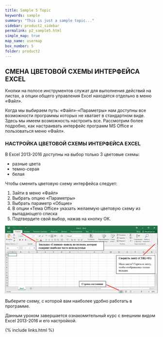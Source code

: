 ```yaml
---
title: Sample 5 Topic
keywords: sample
summary: "This is just a sample topic..."
sidebar: product2_sidebar
permalink: p2_sample5.html
simple_map: true
map_name: usermap
box_number: 5
folder: product2
---
```


## СМЕНА ЦВЕТОВОЙ СХЕМЫ ИНТЕРФЕЙСА EXCEL

Кнопки на полосе инструментов служат для выполнения действий на листах, а опции общего управления Excel находятся отдельно в меню «Файл».

Когда мы выбираем путь: «Файл»-«Параметры» нам доступны все возможности программы которых не хватает в стандартном виде. Здесь мы имеем возможность настроить все. Рассмотрим более подробно, как настраивать интерфейс программ MS Office и пользоваться меню «Файл».

### НАСТРОЙКА ЦВЕТОВОЙ СХЕМЫ ИНТЕРФЕЙСА EXCEL

В Excel 2013-2016 доступны на выбор только 3 цветовые схемы:


* разные цвета
* темно-серая
* белая

Чтобы сменить цветовую схему интерфейса следует:

1. Зайти в меню «Файл»
2. Выбрать опцию «Параметры»
3. Выбрать параметр «Общие»
4. В опции «Тема Office» указать желаемую цветовую схему из выпадающего списка
5. Подтвердите свой выбор, нажав на кнопку ОК.

![картинка](/images/img11.png)

Выберите схему, с которой вам наиболее удобно работать в программе.

Данным уроком завершается ознакомительный курс с внешним видом Excel 2013-2016 и его настройкой.

{% include links.html %}
